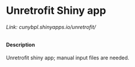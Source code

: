 # Unretrofit Shiny app
###### Link: cunybpl.shinyapps.io/unretrofit/
#### Description
Unretrofit shiny app; manual input files are needed.

